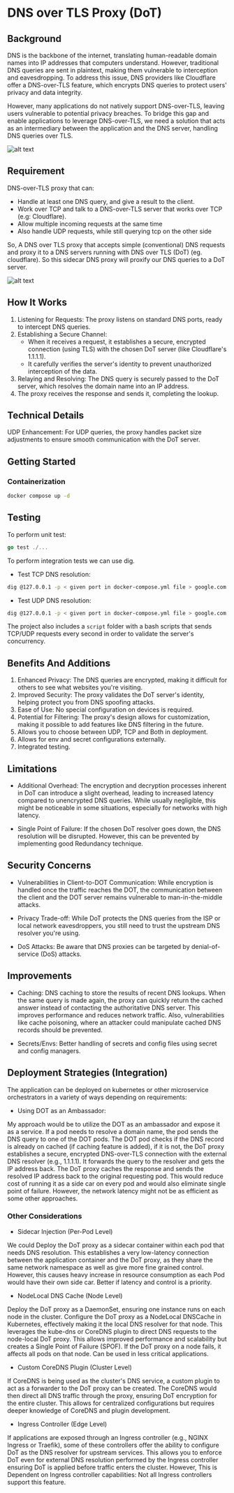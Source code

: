 # DNS over TLS Proxy (DoT)

## Background  
  
DNS is the backbone of the internet, translating human-readable domain names into IP addresses that computers understand. However, traditional DNS queries are sent in plaintext, making them vulnerable to interception and eavesdropping. To address this issue, DNS providers like Cloudflare offer a DNS-over-TLS feature, which encrypts DNS queries to protect users' privacy and data integrity.

However, many applications do not natively support DNS-over-TLS, leaving users vulnerable to potential privacy breaches. To bridge this gap and enable applications to leverage DNS-over-TLS, we need a solution that acts as an intermediary between the application and the DNS server, handling DNS queries over TLS.
  
![alt text](https://i.imgur.com/rm6cQwv.jpg "Without DoT")

## Requirement

DNS-over-TLS proxy that can:

- Handle at least one DNS query, and give a result to the client.
- Work over TCP and talk to a DNS-over-TLS server that works over TCP (e.g: Cloudflare).
- Allow multiple incoming requests at the same time
- Also handle UDP requests, while still querying tcp on the other side

So, A DNS over TLS proxy that accepts simple (conventional) DNS requests and proxy it to a DNS servers running with DNS over TLS (DoT) (eg. cloudflare). So this sidecar DNS proxy will proxify our DNS queries to a DoT server.

![alt text](https://i.imgur.com/gjoygas.jpg "Title")

## How It Works

1. Listening for Requests: The proxy listens on standard DNS ports, ready to intercept DNS queries.
2. Establishing a Secure Channel:
    - When it receives a request, it establishes a secure, encrypted connection (using TLS) with the chosen DoT server (like Cloudflare's 1.1.1.1).
    - It carefully verifies the server's identity to prevent unauthorized interception of the data.
3. Relaying and Resolving: The DNS query is securely passed to the DoT server, which resolves the domain name into an IP address.
4. The proxy receives the response and sends it, completing the lookup.

## Technical Details

UDP Enhancement: For UDP queries, the proxy handles packet size adjustments to ensure smooth communication with the DoT server.

## Getting Started

### Containerization

```bash
docker compose up -d
```

## Testing

To perform unit test:

```go
go test ./...
```

To perform integration tests we can use dig.

- Test TCP DNS resolution:

```bash
dig @127.0.0.1 -p < given port in docker-compose.yml file > google.com +tcp
```

- Test UDP DNS resolution:

```bash
dig @127.0.0.1 -p < given port in docker-compose.yml file > google.com
```

The project also includes a `script` folder with a bash scripts that sends TCP/UDP requests every second in order to validate the server's concurrency.

## Benefits And Additions

1. Enhanced Privacy: The DNS queries are encrypted, making it difficult for others to see what websites you're visiting.
2. Improved Security: The proxy validates the DoT server's identity, helping protect you from DNS spoofing attacks.
3. Ease of Use: No special configuration on devices is required.
4. Potential for Filtering: The proxy's design allows for customization, making it possible to add features like DNS filtering in the future.
5. Allows you to choose between UDP, TCP and Both in deployment.
6. Allows for env and secret configurations externally.
7. Integrated testing.

## Limitations

- Additional Overhead: The encryption and decryption processes inherent in DoT can introduce a slight overhead, leading to increased latency compared to unencrypted DNS queries. While usually negligible, this might be noticeable in some situations, especially for networks with high latency.

- Single Point of Failure: If the chosen DoT resolver goes down, the DNS resolution will be disrupted. However, this can be prevented by implementing good Redundancy technique.

## Security Concerns

- Vulnerabilities in Client-to-DOT Communication: While encryption is handled once the traffic reaches the DOT, the communication between the client and the DOT server remains vulnerable to man-in-the-middle attacks.

- Privacy Trade-off: While DoT protects the DNS queries from the ISP or local network eavesdroppers, you still need to trust the upstream DNS resolver you're using.

- DoS Attacks: Be aware that DNS proxies can be targeted by denial-of-service (DoS) attacks.

## Improvements

- Caching: DNS caching to store the results of recent DNS lookups. When the same query is made again, the proxy can quickly return the cached answer instead of contacting the authoritative DNS server. This improves performance and reduces network traffic. Also, vulnerabilities like cache poisoning, where an attacker could manipulate cached DNS records should be prevented.

- Secrets/Envs: Better handling of secrets and config files using secret and config managers.

## Deployment Strategies (Integration)

The application can be deployed on kubernetes or other microservice orchestrators in a variety of ways depending on requirements:

- Using DOT as an Ambassador:

My approach would be to utilize the DOT as an ambassador and expose it as a service. If a pod needs to resolve a domain name, the pod sends the DNS query to one of the DOT pods. The DOT pod checks if the DNS record is already on cached (if caching feature is added), if it is not, the DoT proxy establishes a secure, encrypted DNS-over-TLS connection with the external DNS resolver (e.g., 1.1.1.1). It forwards the query to the resolver and gets the IP address back. The DoT proxy caches the response and sends the resolved IP address back to the original requesting pod. This would reduce cost of running it as a side car on every pod and would also eliminate single point of failure. However, the network latency might not be as efficient as some other approaches.

### Other Considerations

- Sidecar Injection (Per-Pod Level)

We could Deploy the DoT proxy as a sidecar container within each pod that needs DNS resolution. This establishes a very low-latency connection between the application container and the DoT proxy, as they share the same network namespace as well as give more fine grained control. However, this causes heavy increase in resource consumption as each Pod would have their own side car. Better if latency and control is a priority.

- NodeLocal DNS Cache (Node Level)

Deploy the DoT proxy as a DaemonSet, ensuring one instance runs on each node in the cluster.
Configure the DoT proxy as a NodeLocal DNSCache in Kubernetes, effectively making it the local DNS resolver for that node.
This leverages the kube-dns or CoreDNS plugin to direct DNS requests to the node-local DoT proxy. This allows improved performance and scalability but creates a Single Point of Failure (SPOF). If the DoT proxy on a node fails, it affects all pods on that node. Can be used in less critical applications.

- Custom CoreDNS Plugin (Cluster Level)

If CoreDNS is being used as the cluster's DNS service, a custom plugin to act as a forwarder to the DoT proxy can be created. The CoreDNS would then direct all DNS traffic through the proxy, ensuring DoT encryption for the entire cluster.
This allows for centralized configurations but requires deeper knowledge of CoreDNS and plugin development.

- Ingress Controller (Edge Level)

If applications are exposed through an Ingress controller (e.g., NGINX Ingress or Traefik), some of these controllers offer the ability to configure DoT as the DNS resolver for upstream services. This allows you to enforce DoT even for external DNS resolution performed by the Ingress controller ensuring DoT is applied before traffic enters the cluster. However, This is Dependent on Ingress controller capabilities: Not all Ingress controllers support this feature.

